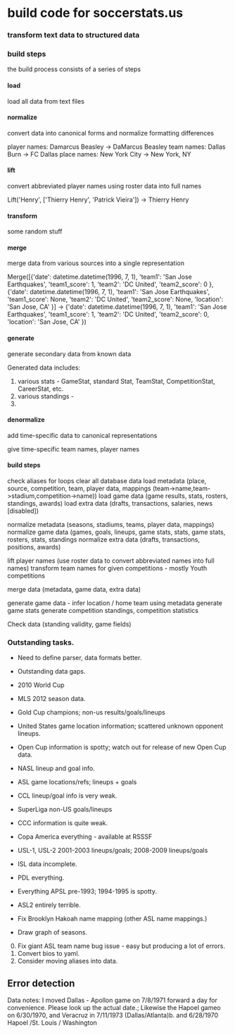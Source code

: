 # build code for soccerstats.us
### transform text data to structured data

### build steps

the build process consists of a series of steps



#### load

load all data from text files

#### normalize

convert data into canonical forms and normalize formatting differences

player names: Damarcus Beasley -> DaMarcus Beasley
team names: Dallas Burn -> FC Dallas
place names: New York City -> New York, NY

#### lift

convert abbreviated player names using roster data into full names

Lift('Henry', ['Thierry Henry', 'Patrick Vieira']) -> Thierry Henry

#### transform

some random stuff

#### merge

merge data from various sources into a single representation

Merge([{'date': datetime.datetime(1996, 7, 1), 'team1': 'San Jose Earthquakes', 'team1_score': 1, 'team2': 'DC United', 'team2_score': 0 }, 
       {'date': datetime.datetime(1996, 7, 1), 'team1': 'San Jose Earthquakes', 'team1_score': None, 'team2': 'DC United', 'team2_score': None, 'location': 'San Jose, CA' }] -> 
       {'date': datetime.datetime(1996, 7, 1), 'team1': 'San Jose Earthquakes', 'team1_score': 1, 'team2': 'DC United', 'team2_score': 0, 'location': 'San Jose, CA' })


#### generate

generate secondary data from known data

Generated data includes:
1. various stats - GameStat, standard Stat, TeamStat, CompetitionStat, CareerStat, etc.
2. various standings - 
3. 

#### denormalize

add time-specific data to canonical representations

give time-specific team names, player names



#### build steps

check aliases for loops
clear all database data
load metadata (place, source, competition, team, player data, mappings (team->name,team->stadium,competition->name))
load game data (game results, stats, rosters, standings, awards)
load extra data (drafts, transactions, salaries, news [disabled])

normalize metadata (seasons, stadiums, teams, player data, mappings)
normalize game data (games, goals, lineups, game stats, stats, game stats, rosters, stats, standings
normalize extra data (drafts, transactions, positions, awards)

lift player names (use roster data to convert abbreviated names into full names)
transform team names for given competitions - mostly Youth competitions

merge data (metadata, game data, extra data)

generate game data - infer location / home team using metadata
generate game stats
generate competition standings, competition statistics



Check data (standing validity, game fields)





### Outstanding tasks.

* Need to define parser, data formats better.

* Outstanding data gaps.

* 2010 World Cup
* MLS 2012 season data.
* Gold Cup champions; non-us results/goals/lineups
* United States game location information; scattered unknown opponent lineups.
* Open Cup information is spotty; watch out for release of new Open Cup data.
* NASL lineup and goal info.
* ASL game locations/refs; lineups + goals
* CCL lineup/goal info is very weak.
* SuperLiga non-US goals/lineups
* CCC information is quite weak.
* Copa America everything - available at RSSSF
* USL-1, USL-2 2001-2003 lineups/goals; 2008-2009 lineups/goals
* ISL data incomplete.
* PDL everything.
* Everything APSL pre-1993; 1994-1995 is spotty.
* ASL2 entirely terrible.

* Fix Brooklyn Hakoah name mapping (other ASL name mappings.)
* Draw graph of seasons.

0. Fix giant ASL team name bug issue - easy but producing a lot of errors.
1. Convert bios to yaml.
2. Consider moving aliases into data.

## Error detection


Data notes:
I moved Dallas - Apollon game on 7/8/1971 forward a day for convenience. Please look up the actual date.; Likewise the Hapoel gameo on 6/30/1970, and Veracruz in 7/11/1973 (Dallas/Atlanta)b. and 6/28/1970 Hapoel /St. Louis / Washington

